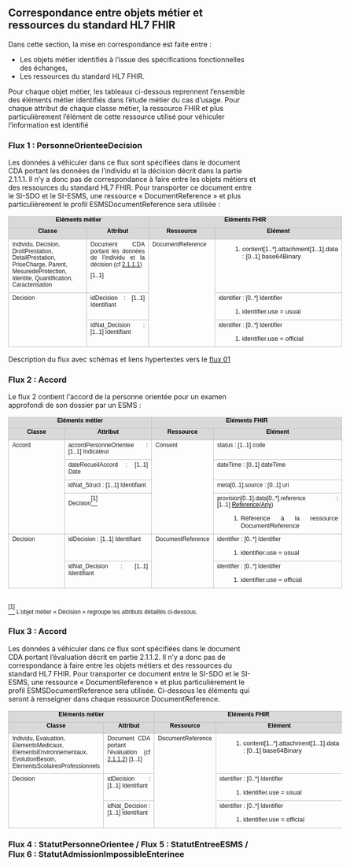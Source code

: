 ## Correspondance entre objets métier et ressources du standard HL7 FHIR
Dans cette section, la mise en correspondance est faite entre :
-	Les objets métier identifiés à l’issue des spécifications fonctionnelles des échanges,
-	Les ressources du standard HL7 FHIR.

Pour chaque objet métier, les tableaux ci-dessous reprennent l’ensemble des éléments métier identifiés dans l’étude métier du cas d’usage.
Pour chaque attribut de chaque classe métier, la ressource FHIR et plus particulièrement l’élément de cette ressource utilisé pour véhiculer l’information est identifié

### Flux 1 : PersonneOrienteeDecision
Les données à véhiculer dans ce flux sont spécifiées dans le document CDA portant les données de l’individu et la décision décrit dans la partie 2.1.1.1. Il n’y a donc pas de correspondance à faire entre les objets métiers et des ressources du standard HL7 FHIR. 
Pour transporter ce document entre le SI-SDO et le SI-ESMS, une ressource « DocumentReference » et plus particulièrement le profil ESMSDocumentReference sera utilisée : 

<table style="width:509.5pt;border-collapse:collapse;border:none;">
    <tbody>
        <tr>
            <td colspan="2" style="width: 247.85pt;border: 1pt solid rgb(191, 191, 191);background: rgb(217, 217, 217);padding: 0cm 5.4pt;vertical-align: top;">
                <p style='margin-top:0cm;margin-right:0cm;margin-bottom:6.0pt;margin-left:0cm;text-align:center;line-height:115%;font-size:13px;font-family:"Arial",sans-serif;'><strong><span style="font-size:12px;line-height:115%;color:black;">El&eacute;ments m&eacute;tier</span></strong></p>
            </td>
            <td colspan="2" style="width: 261.65pt;border-color: rgb(191, 191, 191) rgb(191, 191, 191) rgb(191, 191, 191) currentcolor;border-style: solid solid solid none;border-width: 1pt 1pt 1pt medium;border-image: none 100% / 1 / 0 stretch;background: rgb(217, 217, 217);padding: 0cm 5.4pt;vertical-align: top;">
                <p style='margin-top:0cm;margin-right:0cm;margin-bottom:6.0pt;margin-left:0cm;text-align:center;line-height:115%;font-size:13px;font-family:"Arial",sans-serif;'><strong><span style="font-size:12px;line-height:115%;color:black;">El&eacute;ments FHIR</span></strong></p>
            </td>
        </tr>
        <tr>
            <td style="width: 141.5pt;border-color: currentcolor rgb(191, 191, 191) rgb(191, 191, 191);border-style: none solid solid;border-width: medium 1pt 1pt;border-image: none 100% / 1 / 0 stretch;background: rgb(217, 217, 217);padding: 0cm 5.4pt;vertical-align: top;">
                <p style='margin-top:0cm;margin-right:0cm;margin-bottom:6.0pt;margin-left:0cm;text-align:center;line-height:115%;font-size:13px;font-family:"Arial",sans-serif;'><strong><span style="font-size:12px;line-height:115%;color:black;">Classe</span></strong></p>
            </td>
            <td style="width: 106.35pt;border-color: currentcolor rgb(191, 191, 191) rgb(191, 191, 191) currentcolor;border-style: none solid solid none;border-width: medium 1pt 1pt medium;background: rgb(217, 217, 217);padding: 0cm 5.4pt;vertical-align: top;">
                <p style='margin-top:0cm;margin-right:0cm;margin-bottom:6.0pt;margin-left:0cm;text-align:center;line-height:115%;font-size:13px;font-family:"Arial",sans-serif;'><strong><span style="font-size:12px;line-height:115%;color:black;">Attribut</span></strong></p>
            </td>
            <td style="width: 99.2pt;border-color: currentcolor rgb(191, 191, 191) rgb(191, 191, 191) currentcolor;border-style: none solid solid none;border-width: medium 1pt 1pt medium;background: rgb(217, 217, 217);padding: 0cm 5.4pt;vertical-align: top;">
                <p style='margin-top:0cm;margin-right:0cm;margin-bottom:6.0pt;margin-left:0cm;text-align:center;line-height:115%;font-size:13px;font-family:"Arial",sans-serif;'><strong><span style="font-size:12px;line-height:115%;color:black;">Ressource</span></strong></p>
            </td>
            <td style="width: 162.45pt;border-color: currentcolor rgb(191, 191, 191) rgb(191, 191, 191) currentcolor;border-style: none solid solid none;border-width: medium 1pt 1pt medium;background: rgb(217, 217, 217);padding: 0cm 5.4pt;vertical-align: top;">
                <p style='margin-top:0cm;margin-right:0cm;margin-bottom:6.0pt;margin-left:0cm;text-align:center;line-height:115%;font-size:13px;font-family:"Arial",sans-serif;'><strong><span style="font-size:12px;line-height:115%;color:black;">El&eacute;ment</span></strong></p>
            </td>
        </tr>
        <tr>
            <td style="width: 141.5pt;border-color: currentcolor rgb(191, 191, 191) rgb(191, 191, 191);border-style: none solid solid;border-width: medium 1pt 1pt;border-image: none 100% / 1 / 0 stretch;padding: 0cm 5.4pt;vertical-align: top;">
                <p style='margin-top:3.0pt;margin-right:0cm;margin-bottom:6.0pt;margin-left:0cm;text-align:left;line-height:115%;font-size:12px;font-family:"Arial",sans-serif;'>Individu, Decision, DroitPrestation, DetailPrestation, PriseCharge, Parent, MesuredeProtection, Identite, Quantification, Caracterisation</p>
            </td>
            <td style="width: 106.35pt;border-color: currentcolor rgb(191, 191, 191) rgb(191, 191, 191) currentcolor;border-style: none solid solid none;border-width: medium 1pt 1pt medium;padding: 0cm 5.4pt;vertical-align: top;">
                <p style='margin-top:3.0pt;margin-right:0cm;margin-bottom:6.0pt;margin-left:0cm;text-align:justify;line-height:115%;font-size:12px;font-family:"Arial",sans-serif;'>Document CDA portant les donn&eacute;es de l&rsquo;individu et la d&eacute;cision (cf <a href="#_Flux_1.4_%3A">2.1.1.1</a>)</p>
                <p style='margin-top:3.0pt;margin-right:0cm;margin-bottom:6.0pt;margin-left:0cm;text-align:justify;line-height:115%;font-size:12px;font-family:"Arial",sans-serif;'>[1..1]</p>
            </td>
            <td rowspan="3" style="width: 99.2pt;border-color: currentcolor rgb(191, 191, 191) rgb(191, 191, 191) currentcolor;border-style: none solid solid none;border-width: medium 1pt 1pt medium;padding: 0cm 5.4pt;vertical-align: top;">
                <p style='margin-top:3.0pt;margin-right:0cm;margin-bottom:6.0pt;margin-left:0cm;text-align:justify;line-height:115%;font-size:12px;font-family:"Arial",sans-serif;'>DocumentReference</p>
            </td>
            <td style="width: 162.45pt;border-color: currentcolor rgb(191, 191, 191) rgb(191, 191, 191) currentcolor;border-style: none solid solid none;border-width: medium 1pt 1pt medium;padding: 0cm 5.4pt;vertical-align: top;">
                <div style='margin-top:0cm;margin-right:0cm;margin-bottom:6.0pt;margin-left:0cm;text-align:justify;line-height:115%;font-size:13px;font-family:"Arial",sans-serif;'>
                    <ul style="margin-bottom:0cm;list-style-type: undefined;margin-left:26px;">
                        <li style='margin-top:0cm;margin-right:0cm;margin-bottom:6.0pt;margin-left:0cm;text-align:justify;line-height:115%;font-size:13px;font-family:"Arial",sans-serif;'>content[1..*].attachment[1..1].data : [0..1] base64Binary&nbsp;</li>
                    </ul>
                </div>
            </td>
        </tr>
        <tr>
            <td rowspan="2" style="width: 141.5pt;border-color: currentcolor rgb(191, 191, 191) rgb(191, 191, 191);border-style: none solid solid;border-width: medium 1pt 1pt;border-image: none 100% / 1 / 0 stretch;padding: 0cm 5.4pt;vertical-align: top;">
                <p style='margin-top:3.0pt;margin-right:0cm;margin-bottom:6.0pt;margin-left:0cm;text-align:justify;line-height:115%;font-size:12px;font-family:"Arial",sans-serif;'>Decision</p>
            </td>
            <td style="width: 106.35pt;border-color: currentcolor rgb(191, 191, 191) rgb(191, 191, 191) currentcolor;border-style: none solid solid none;border-width: medium 1pt 1pt medium;padding: 0cm 5.4pt;vertical-align: top;">
                <p style='margin-top:3.0pt;margin-right:0cm;margin-bottom:6.0pt;margin-left:0cm;text-align:justify;line-height:115%;font-size:12px;font-family:"Arial",sans-serif;'>idDecision&nbsp;: [1..1] Identifiant</p>
            </td>
            <td style="width: 162.45pt;border-color: currentcolor rgb(191, 191, 191) rgb(191, 191, 191) currentcolor;border-style: none solid solid none;border-width: medium 1pt 1pt medium;padding: 0cm 5.4pt;vertical-align: top;">
                <p style='margin-top:3.0pt;margin-right:0cm;margin-bottom:0cm;margin-left:0cm;text-align:justify;line-height:115%;font-size:12px;font-family:"Arial",sans-serif;'>identifier : [0..*] Identifier&nbsp;</p>
                <div style='margin-top:0cm;margin-right:0cm;margin-bottom:6.0pt;margin-left:0cm;text-align:justify;line-height:115%;font-size:13px;font-family:"Arial",sans-serif;'>
                    <ul style="margin-bottom:0cm;list-style-type: undefined;margin-left:26px;">
                        <li style='margin-top:0cm;margin-right:0cm;margin-bottom:6.0pt;margin-left:0cm;text-align:justify;line-height:115%;font-size:13px;font-family:"Arial",sans-serif;'>identifier.use = usual&nbsp;</li>
                    </ul>
                </div>
            </td>
        </tr>
        <tr>
            <td style="width: 106.35pt;border-color: currentcolor rgb(191, 191, 191) rgb(191, 191, 191) currentcolor;border-style: none solid solid none;border-width: medium 1pt 1pt medium;padding: 0cm 5.4pt;vertical-align: top;">
                <p style='margin-top:3.0pt;margin-right:0cm;margin-bottom:6.0pt;margin-left:0cm;text-align:justify;line-height:115%;font-size:12px;font-family:"Arial",sans-serif;'>idNat_Decision&nbsp;: [1..1] Identifiant</p>
            </td>
            <td style="width: 162.45pt;border-color: currentcolor rgb(191, 191, 191) rgb(191, 191, 191) currentcolor;border-style: none solid solid none;border-width: medium 1pt 1pt medium;padding: 0cm 5.4pt;vertical-align: top;">
                <p style='margin-top:3.0pt;margin-right:0cm;margin-bottom:0cm;margin-left:0cm;text-align:justify;line-height:115%;font-size:12px;font-family:"Arial",sans-serif;'>identifier&nbsp;: [0..*] Identifier</p>
                <div style='margin-top:0cm;margin-right:0cm;margin-bottom:6.0pt;margin-left:0cm;text-align:justify;line-height:115%;font-size:13px;font-family:"Arial",sans-serif;'>
                    <ul style="margin-bottom:0cm;list-style-type: undefined;margin-left:26px;">
                        <li style='margin-top:0cm;margin-right:0cm;margin-bottom:6.0pt;margin-left:0cm;text-align:justify;line-height:115%;font-size:13px;font-family:"Arial",sans-serif;'>identifier.use = official</li>
                    </ul>
                </div>
            </td>
        </tr>
    </tbody>
</table>

Description du flux avec schémas et liens hypertextes vers le  <a href="st_flux1.html">flux 01</a>

### Flux 2 : Accord

Le flux 2 contient l'accord de la personne orientée pour un examen approfondi de son dossier par un ESMS :

<table style="width:509.5pt;border-collapse:collapse;border:none;">
    <tbody>
        <tr>
            <td colspan="2" style="width: 221pt;border: 1pt solid rgb(191, 191, 191);background: rgb(217, 217, 217);padding: 0cm 5.4pt;vertical-align: top;">
                <p style='margin-top:0cm;margin-right:0cm;margin-bottom:6.0pt;margin-left:0cm;text-align:center;line-height:115%;font-size:13px;font-family:"Arial",sans-serif;'><strong><span style="font-size:12px;line-height:115%;color:black;">El&eacute;ments m&eacute;tier</span></strong></p>
            </td>
            <td colspan="2" style="width: 288.5pt;border-color: rgb(191, 191, 191) rgb(191, 191, 191) rgb(191, 191, 191) currentcolor;border-style: solid solid solid none;border-width: 1pt 1pt 1pt medium;border-image: none 100% / 1 / 0 stretch;background: rgb(217, 217, 217);padding: 0cm 5.4pt;vertical-align: top;">
                <p style='margin-top:0cm;margin-right:0cm;margin-bottom:6.0pt;margin-left:0cm;text-align:center;line-height:115%;font-size:13px;font-family:"Arial",sans-serif;'><strong><span style="font-size:12px;line-height:115%;color:black;">El&eacute;ments FHIR</span></strong></p>
            </td>
        </tr>
        <tr>
            <td style="width: 92.05pt;border-color: currentcolor rgb(191, 191, 191) rgb(191, 191, 191);border-style: none solid solid;border-width: medium 1pt 1pt;border-image: none 100% / 1 / 0 stretch;background: rgb(217, 217, 217);padding: 0cm 5.4pt;vertical-align: top;">
                <p style='margin-top:0cm;margin-right:0cm;margin-bottom:6.0pt;margin-left:0cm;text-align:center;line-height:115%;font-size:13px;font-family:"Arial",sans-serif;'><strong><span style="font-size:12px;line-height:115%;color:black;">Classe</span></strong></p>
            </td>
            <td style="width: 128.95pt;border-color: currentcolor rgb(191, 191, 191) rgb(191, 191, 191) currentcolor;border-style: none solid solid none;border-width: medium 1pt 1pt medium;background: rgb(217, 217, 217);padding: 0cm 5.4pt;vertical-align: top;">
                <p style='margin-top:0cm;margin-right:0cm;margin-bottom:6.0pt;margin-left:0cm;text-align:center;line-height:115%;font-size:13px;font-family:"Arial",sans-serif;'><strong><span style="font-size:12px;line-height:115%;color:black;">Attribut</span></strong></p>
            </td>
            <td style="width: 81.05pt;border-color: currentcolor rgb(191, 191, 191) rgb(191, 191, 191) currentcolor;border-style: none solid solid none;border-width: medium 1pt 1pt medium;background: rgb(217, 217, 217);padding: 0cm 5.4pt;vertical-align: top;">
                <p style='margin-top:0cm;margin-right:0cm;margin-bottom:6.0pt;margin-left:0cm;text-align:center;line-height:115%;font-size:13px;font-family:"Arial",sans-serif;'><strong><span style="font-size:12px;line-height:115%;color:black;">Ressource</span></strong></p>
            </td>
            <td style="width: 207.45pt;border-color: currentcolor rgb(191, 191, 191) rgb(191, 191, 191) currentcolor;border-style: none solid solid none;border-width: medium 1pt 1pt medium;background: rgb(217, 217, 217);padding: 0cm 5.4pt;vertical-align: top;">
                <p style='margin-top:0cm;margin-right:0cm;margin-bottom:6.0pt;margin-left:0cm;text-align:center;line-height:115%;font-size:13px;font-family:"Arial",sans-serif;'><strong><span style="font-size:12px;line-height:115%;color:black;">El&eacute;ment</span></strong></p>
            </td>
        </tr>
        <tr>
            <td rowspan="4" style="width: 92.05pt;border-color: currentcolor rgb(191, 191, 191) rgb(191, 191, 191);border-style: none solid solid;border-width: medium 1pt 1pt;border-image: none 100% / 1 / 0 stretch;padding: 0cm 5.4pt;vertical-align: top;">
                <p style='margin-top:3.0pt;margin-right:0cm;margin-bottom:6.0pt;margin-left:0cm;text-align:justify;line-height:115%;font-size:12px;font-family:"Arial",sans-serif;'>Accord</p>
            </td>
            <td style="width: 128.95pt;border-color: currentcolor rgb(191, 191, 191) rgb(191, 191, 191) currentcolor;border-style: none solid solid none;border-width: medium 1pt 1pt medium;padding: 0cm 5.4pt;vertical-align: top;">
                <p style='margin-top:3.0pt;margin-right:0cm;margin-bottom:6.0pt;margin-left:0cm;text-align:justify;line-height:115%;font-size:12px;font-family:"Arial",sans-serif;'>accordPersonneOrientee&nbsp;: [1..1] Indicateur</p>
            </td>
            <td rowspan="4" style="width: 81.05pt;border-color: currentcolor rgb(191, 191, 191) rgb(191, 191, 191) currentcolor;border-style: none solid solid none;border-width: medium 1pt 1pt medium;padding: 0cm 5.4pt;vertical-align: top;">
                <p style='margin-top:3.0pt;margin-right:0cm;margin-bottom:6.0pt;margin-left:0cm;text-align:justify;line-height:115%;font-size:12px;font-family:"Arial",sans-serif;'>Consent</p>
            </td>
            <td style="width: 207.45pt;border-color: currentcolor rgb(191, 191, 191) rgb(191, 191, 191) currentcolor;border-style: none solid solid none;border-width: medium 1pt 1pt medium;padding: 0cm 5.4pt;vertical-align: top;">
                <p style='margin-top:3.0pt;margin-right:0cm;margin-bottom:6.0pt;margin-left:0cm;text-align:justify;line-height:115%;font-size:12px;font-family:"Arial",sans-serif;'>status&nbsp;: [1..1] code</p>
            </td>
        </tr>
        <tr>
            <td style="width: 128.95pt;border-color: currentcolor rgb(191, 191, 191) rgb(191, 191, 191) currentcolor;border-style: none solid solid none;border-width: medium 1pt 1pt medium;padding: 0cm 5.4pt;vertical-align: top;">
                <p style='margin-top:3.0pt;margin-right:0cm;margin-bottom:6.0pt;margin-left:0cm;text-align:justify;line-height:115%;font-size:12px;font-family:"Arial",sans-serif;'>dateRecueilAccord&nbsp;: [1..1] Date</p>
            </td>
            <td style="width: 207.45pt;border-color: currentcolor rgb(191, 191, 191) rgb(191, 191, 191) currentcolor;border-style: none solid solid none;border-width: medium 1pt 1pt medium;padding: 0cm 5.4pt;vertical-align: top;">
                <p style='margin-top:3.0pt;margin-right:0cm;margin-bottom:6.0pt;margin-left:0cm;text-align:justify;line-height:115%;font-size:12px;font-family:"Arial",sans-serif;'>dateTime&nbsp;: [0..1] dateTime</p>
            </td>
        </tr>
        <tr>
            <td style="width: 128.95pt;border-color: currentcolor rgb(191, 191, 191) rgb(191, 191, 191) currentcolor;border-style: none solid solid none;border-width: medium 1pt 1pt medium;padding: 0cm 5.4pt;vertical-align: top;">
                <p style='margin-top:3.0pt;margin-right:0cm;margin-bottom:6.0pt;margin-left:0cm;text-align:justify;line-height:115%;font-size:12px;font-family:"Arial",sans-serif;'>idNat_Struct&nbsp;: [1..1] Identifiant</p>
            </td>
            <td style="width: 207.45pt;border-color: currentcolor rgb(191, 191, 191) rgb(191, 191, 191) currentcolor;border-style: none solid solid none;border-width: medium 1pt 1pt medium;padding: 0cm 5.4pt;vertical-align: top;">
                <p style='margin-top:3.0pt;margin-right:0cm;margin-bottom:6.0pt;margin-left:0cm;text-align:justify;line-height:115%;font-size:12px;font-family:"Arial",sans-serif;'>meta[0..1].source : [0..1] uri</p>
            </td>
        </tr>
        <tr>
            <td style="width: 128.95pt;border-color: currentcolor rgb(191, 191, 191) rgb(191, 191, 191) currentcolor;border-style: none solid solid none;border-width: medium 1pt 1pt medium;padding: 0cm 5.4pt;vertical-align: top;">
                <p style='margin-top:3.0pt;margin-right:0cm;margin-bottom:6.0pt;margin-left:0cm;text-align:justify;line-height:115%;font-size:12px;font-family:"Arial",sans-serif;'>Decision<a href="#_ftn1" name="_ftnref1" title=""><span style="vertical-align:super;"><span style="vertical-align:super;"><span style='font-size:12px;line-height:115%;font-family:"Arial",sans-serif;'>[1]</span></span></span></a></p>
            </td>
            <td style="width: 207.45pt;border-color: currentcolor rgb(191, 191, 191) rgb(191, 191, 191) currentcolor;border-style: none solid solid none;border-width: medium 1pt 1pt medium;padding: 0cm 5.4pt;vertical-align: top;">
                <p style='margin-top:3.0pt;margin-right:0cm;margin-bottom:0cm;margin-left:0cm;text-align:justify;line-height:115%;font-size:12px;font-family:"Arial",sans-serif;'>provision[0..1].data[0..*].reference : [1..1]&nbsp;<a href="http://hl7.org/fhir/R4/references.html#Reference"><span style="color:windowtext;text-decoration:  none;">Reference</span></a>(<a href="http://hl7.org/fhir/R4/resourcelist.html"><span style="color:windowtext;text-decoration:none;">Any</span></a>)</p>
                <div style='margin-top:0cm;margin-right:0cm;margin-bottom:6.0pt;margin-left:0cm;text-align:justify;line-height:115%;font-size:13px;font-family:"Arial",sans-serif;'>
                    <ul style="margin-bottom:0cm;list-style-type: undefined;margin-left:26px;">
                        <li style='margin-top:0cm;margin-right:0cm;margin-bottom:6.0pt;margin-left:0cm;text-align:justify;line-height:115%;font-size:13px;font-family:"Arial",sans-serif;'>R&eacute;f&eacute;rence &agrave; la ressource DocumentReference</li>
                    </ul>
                </div>
            </td>
        </tr>
        <tr>
            <td rowspan="2" style="width: 92.05pt;border-color: currentcolor rgb(191, 191, 191) rgb(191, 191, 191);border-style: none solid solid;border-width: medium 1pt 1pt;border-image: none 100% / 1 / 0 stretch;padding: 0cm 5.4pt;vertical-align: top;">
                <p style='margin-top:3.0pt;margin-right:0cm;margin-bottom:6.0pt;margin-left:0cm;text-align:justify;line-height:115%;font-size:12px;font-family:"Arial",sans-serif;'>Decision</p>
            </td>
            <td style="width: 128.95pt;border-color: currentcolor rgb(191, 191, 191) rgb(191, 191, 191) currentcolor;border-style: none solid solid none;border-width: medium 1pt 1pt medium;padding: 0cm 5.4pt;vertical-align: top;">
                <p style='margin-top:3.0pt;margin-right:0cm;margin-bottom:6.0pt;margin-left:0cm;text-align:justify;line-height:115%;font-size:12px;font-family:"Arial",sans-serif;'>idDecision&nbsp;: [1..1] Identifiant</p>
            </td>
            <td rowspan="2" style="width: 81.05pt;border-color: currentcolor rgb(191, 191, 191) rgb(191, 191, 191) currentcolor;border-style: none solid solid none;border-width: medium 1pt 1pt medium;padding: 0cm 5.4pt;vertical-align: top;">
                <p style='margin-top:3.0pt;margin-right:0cm;margin-bottom:6.0pt;margin-left:0cm;text-align:justify;line-height:115%;font-size:12px;font-family:"Arial",sans-serif;'>DocumentReference</p>
            </td>
            <td style="width: 207.45pt;border-color: currentcolor rgb(191, 191, 191) rgb(191, 191, 191) currentcolor;border-style: none solid solid none;border-width: medium 1pt 1pt medium;padding: 0cm 5.4pt;vertical-align: top;">
                <p style='margin-top:3.0pt;margin-right:0cm;margin-bottom:0cm;margin-left:0cm;text-align:justify;line-height:115%;font-size:12px;font-family:"Arial",sans-serif;'>identifier : [0..*] Identifier&nbsp;</p>
                <div style='margin-top:0cm;margin-right:0cm;margin-bottom:6.0pt;margin-left:0cm;text-align:justify;line-height:115%;font-size:13px;font-family:"Arial",sans-serif;'>
                    <ul style="margin-bottom:0cm;list-style-type: undefined;margin-left:26px;">
                        <li style='margin-top:0cm;margin-right:0cm;margin-bottom:6.0pt;margin-left:0cm;text-align:justify;line-height:115%;font-size:13px;font-family:"Arial",sans-serif;'>identifier.use = usual&nbsp;</li>
                    </ul>
                </div>
            </td>
        </tr>
        <tr>
            <td style="width: 128.95pt;border-color: currentcolor rgb(191, 191, 191) rgb(191, 191, 191) currentcolor;border-style: none solid solid none;border-width: medium 1pt 1pt medium;padding: 0cm 5.4pt;vertical-align: top;">
                <p style='margin-top:3.0pt;margin-right:0cm;margin-bottom:6.0pt;margin-left:0cm;text-align:justify;line-height:115%;font-size:12px;font-family:"Arial",sans-serif;'>idNat_Decision&nbsp;: [1..1] Identifiant</p>
            </td>
            <td style="width: 207.45pt;border-color: currentcolor rgb(191, 191, 191) rgb(191, 191, 191) currentcolor;border-style: none solid solid none;border-width: medium 1pt 1pt medium;padding: 0cm 5.4pt;vertical-align: top;">
                <p style='margin-top:3.0pt;margin-right:0cm;margin-bottom:0cm;margin-left:0cm;text-align:justify;line-height:115%;font-size:12px;font-family:"Arial",sans-serif;'>identifier&nbsp;: [0..*] Identifier</p>
                <div style='margin-top:0cm;margin-right:0cm;margin-bottom:6.0pt;margin-left:0cm;text-align:justify;line-height:115%;font-size:13px;font-family:"Arial",sans-serif;'>
                    <ul style="margin-bottom:0cm;list-style-type: undefined;margin-left:26px;">
                        <li style='margin-top:0cm;margin-right:0cm;margin-bottom:6.0pt;margin-left:0cm;text-align:justify;line-height:115%;font-size:13px;font-family:"Arial",sans-serif;'>identifier.use = official</li>
                    </ul>
                </div>
            </td>
        </tr>
    </tbody>
</table>
<div style='margin-top:0cm;margin-right:0cm;margin-bottom:6.0pt;margin-left:0cm;text-align:justify;line-height:115%;font-size:13px;font-family:"Arial",sans-serif;'><br>
    <div style='margin-top:0cm;margin-right:0cm;margin-bottom:6.0pt;margin-left:0cm;text-align:justify;line-height:115%;font-size:13px;font-family:"Arial",sans-serif;' id="ftn1">
        <p style='margin:0cm;line-height:107%;font-size:15px;font-family:"Calibri",sans-serif;'><a href="#_ftnref1" name="_ftn1" title=""><span style="vertical-align:super;"><span style="font-size:12px;line-height:107%;"><span style="vertical-align:super;"><span style='font-size:12px;line-height:115%;font-family:"Calibri",sans-serif;'>[1]</span></span></span></span></a><span style="font-size:12px;line-height:107%;">&nbsp;L&rsquo;objet m&eacute;tier &laquo; D&eacute;cision &raquo; regroupe les attributs d&eacute;taill&eacute;s ci-dessous.</span></p>
    </div>
</div>

### Flux 3 : Accord

Les données à véhiculer dans ce flux sont spécifiées dans le document CDA portant l’évaluation décrit en partie 2.1.1.2. Il n’y a donc pas de correspondance à faire entre les objets métiers et des ressources du standard HL7 FHIR. 
Pour transporter ce document entre le SI-SDO et le SI-ESMS, une ressource « DocumentReference » et plus particulièrement le profil ESMSDocumentReference sera utilisée. 
Ci-dessous les éléments qui seront à renseigner dans chaque ressource DocumentReference.

<table style="width:509.5pt;border-collapse:collapse;border:none;">
    <tbody>
        <tr>
            <td colspan="2" style="width: 247.85pt;border: 1pt solid rgb(191, 191, 191);background: rgb(217, 217, 217);padding: 0cm 5.4pt;vertical-align: top;">
                <p style='margin-top:0cm;margin-right:0cm;margin-bottom:6.0pt;margin-left:0cm;text-align:center;line-height:115%;font-size:13px;font-family:"Arial",sans-serif;'><strong><span style="font-size:12px;line-height:115%;color:black;">El&eacute;ments m&eacute;tier</span></strong></p>
            </td>
            <td colspan="2" style="width: 261.65pt;border-color: rgb(191, 191, 191) rgb(191, 191, 191) rgb(191, 191, 191) currentcolor;border-style: solid solid solid none;border-width: 1pt 1pt 1pt medium;border-image: none 100% / 1 / 0 stretch;background: rgb(217, 217, 217);padding: 0cm 5.4pt;vertical-align: top;">
                <p style='margin-top:0cm;margin-right:0cm;margin-bottom:6.0pt;margin-left:0cm;text-align:center;line-height:115%;font-size:13px;font-family:"Arial",sans-serif;'><strong><span style="font-size:12px;line-height:115%;color:black;">El&eacute;ments FHIR</span></strong></p>
            </td>
        </tr>
        <tr>
            <td style="width: 141.5pt;border-color: currentcolor rgb(191, 191, 191) rgb(191, 191, 191);border-style: none solid solid;border-width: medium 1pt 1pt;border-image: none 100% / 1 / 0 stretch;background: rgb(217, 217, 217);padding: 0cm 5.4pt;vertical-align: top;">
                <p style='margin-top:0cm;margin-right:0cm;margin-bottom:6.0pt;margin-left:0cm;text-align:center;line-height:115%;font-size:13px;font-family:"Arial",sans-serif;'><strong><span style="font-size:12px;line-height:115%;color:black;">Classe</span></strong></p>
            </td>
            <td style="width: 106.35pt;border-color: currentcolor rgb(191, 191, 191) rgb(191, 191, 191) currentcolor;border-style: none solid solid none;border-width: medium 1pt 1pt medium;background: rgb(217, 217, 217);padding: 0cm 5.4pt;vertical-align: top;">
                <p style='margin-top:0cm;margin-right:0cm;margin-bottom:6.0pt;margin-left:0cm;text-align:center;line-height:115%;font-size:13px;font-family:"Arial",sans-serif;'><strong><span style="font-size:12px;line-height:115%;color:black;">Attribut</span></strong></p>
            </td>
            <td style="width: 99.2pt;border-color: currentcolor rgb(191, 191, 191) rgb(191, 191, 191) currentcolor;border-style: none solid solid none;border-width: medium 1pt 1pt medium;background: rgb(217, 217, 217);padding: 0cm 5.4pt;vertical-align: top;">
                <p style='margin-top:0cm;margin-right:0cm;margin-bottom:6.0pt;margin-left:0cm;text-align:center;line-height:115%;font-size:13px;font-family:"Arial",sans-serif;'><strong><span style="font-size:12px;line-height:115%;color:black;">Ressource</span></strong></p>
            </td>
            <td style="width: 162.45pt;border-color: currentcolor rgb(191, 191, 191) rgb(191, 191, 191) currentcolor;border-style: none solid solid none;border-width: medium 1pt 1pt medium;background: rgb(217, 217, 217);padding: 0cm 5.4pt;vertical-align: top;">
                <p style='margin-top:0cm;margin-right:0cm;margin-bottom:6.0pt;margin-left:0cm;text-align:center;line-height:115%;font-size:13px;font-family:"Arial",sans-serif;'><strong><span style="font-size:12px;line-height:115%;color:black;">El&eacute;ment</span></strong></p>
            </td>
        </tr>
        <tr>
            <td style="width: 141.5pt;border-color: currentcolor rgb(191, 191, 191) rgb(191, 191, 191);border-style: none solid solid;border-width: medium 1pt 1pt;border-image: none 100% / 1 / 0 stretch;padding: 0cm 5.4pt;vertical-align: top;">
                <p style='margin-top:3.0pt;margin-right:0cm;margin-bottom:6.0pt;margin-left:0cm;text-align:left;line-height:115%;font-size:12px;font-family:"Arial",sans-serif;'>Individu, Evaluation, ElementsMedicaux, ElementsEnvironnementaux, EvolutionBesoin, ElementsScolairesProfessionnels</p>
            </td>
            <td style="width: 106.35pt;border-color: currentcolor rgb(191, 191, 191) rgb(191, 191, 191) currentcolor;border-style: none solid solid none;border-width: medium 1pt 1pt medium;padding: 0cm 5.4pt;vertical-align: top;">
                <p style='margin-top:3.0pt;margin-right:0cm;margin-bottom:6.0pt;margin-left:0cm;text-align:justify;line-height:115%;font-size:12px;font-family:"Arial",sans-serif;'>Document CDA portant l&rsquo;&eacute;valuation (cf <a href="#_Flux_3_%3A">2.1.1.2</a>) [1..1]</p>
            </td>
            <td rowspan="3" style="width: 99.2pt;border-color: currentcolor rgb(191, 191, 191) rgb(191, 191, 191) currentcolor;border-style: none solid solid none;border-width: medium 1pt 1pt medium;padding: 0cm 5.4pt;vertical-align: top;">
                <p style='margin-top:3.0pt;margin-right:0cm;margin-bottom:6.0pt;margin-left:0cm;text-align:justify;line-height:115%;font-size:12px;font-family:"Arial",sans-serif;'>DocumentReference</p>
            </td>
            <td style="width: 162.45pt;border-color: currentcolor rgb(191, 191, 191) rgb(191, 191, 191) currentcolor;border-style: none solid solid none;border-width: medium 1pt 1pt medium;padding: 0cm 5.4pt;vertical-align: top;">
                <div style='margin-top:0cm;margin-right:0cm;margin-bottom:6.0pt;margin-left:0cm;text-align:justify;line-height:115%;font-size:13px;font-family:"Arial",sans-serif;'>
                    <ul style="margin-bottom:0cm;list-style-type: undefined;margin-left:26px;">
                        <li style='margin-top:0cm;margin-right:0cm;margin-bottom:6.0pt;margin-left:0cm;text-align:justify;line-height:115%;font-size:13px;font-family:"Arial",sans-serif;'>content[1..*].attachment[1..1].data : [0..1] base64Binary&nbsp;</li>
                    </ul>
                </div>
            </td>
        </tr>
        <tr>
            <td rowspan="2" style="width: 141.5pt;border-color: currentcolor rgb(191, 191, 191) rgb(191, 191, 191);border-style: none solid solid;border-width: medium 1pt 1pt;border-image: none 100% / 1 / 0 stretch;padding: 0cm 5.4pt;vertical-align: top;">
                <p style='margin-top:3.0pt;margin-right:0cm;margin-bottom:6.0pt;margin-left:0cm;text-align:justify;line-height:115%;font-size:12px;font-family:"Arial",sans-serif;'>Decision</p>
            </td>
            <td style="width: 106.35pt;border-color: currentcolor rgb(191, 191, 191) rgb(191, 191, 191) currentcolor;border-style: none solid solid none;border-width: medium 1pt 1pt medium;padding: 0cm 5.4pt;vertical-align: top;">
                <p style='margin-top:3.0pt;margin-right:0cm;margin-bottom:6.0pt;margin-left:0cm;text-align:justify;line-height:115%;font-size:12px;font-family:"Arial",sans-serif;'>idDecision&nbsp;: [1..1] Identifiant</p>
            </td>
            <td style="width: 162.45pt;border-color: currentcolor rgb(191, 191, 191) rgb(191, 191, 191) currentcolor;border-style: none solid solid none;border-width: medium 1pt 1pt medium;padding: 0cm 5.4pt;vertical-align: top;">
                <p style='margin-top:3.0pt;margin-right:0cm;margin-bottom:0cm;margin-left:0cm;text-align:justify;line-height:115%;font-size:12px;font-family:"Arial",sans-serif;'>identifier : [0..*] Identifier&nbsp;</p>
                <div style='margin-top:0cm;margin-right:0cm;margin-bottom:6.0pt;margin-left:0cm;text-align:justify;line-height:115%;font-size:13px;font-family:"Arial",sans-serif;'>
                    <ul style="margin-bottom:0cm;list-style-type: undefined;margin-left:26px;">
                        <li style='margin-top:0cm;margin-right:0cm;margin-bottom:6.0pt;margin-left:0cm;text-align:justify;line-height:115%;font-size:13px;font-family:"Arial",sans-serif;'>identifier.use = usual&nbsp;</li>
                    </ul>
                </div>
            </td>
        </tr>
        <tr>
            <td style="width: 106.35pt;border-color: currentcolor rgb(191, 191, 191) rgb(191, 191, 191) currentcolor;border-style: none solid solid none;border-width: medium 1pt 1pt medium;padding: 0cm 5.4pt;vertical-align: top;">
                <p style='margin-top:3.0pt;margin-right:0cm;margin-bottom:6.0pt;margin-left:0cm;text-align:justify;line-height:115%;font-size:12px;font-family:"Arial",sans-serif;'>idNat_Decision&nbsp;: [1..1] Identifiant</p>
            </td>
            <td style="width: 162.45pt;border-color: currentcolor rgb(191, 191, 191) rgb(191, 191, 191) currentcolor;border-style: none solid solid none;border-width: medium 1pt 1pt medium;padding: 0cm 5.4pt;vertical-align: top;">
                <p style='margin-top:3.0pt;margin-right:0cm;margin-bottom:0cm;margin-left:0cm;text-align:justify;line-height:115%;font-size:12px;font-family:"Arial",sans-serif;'>identifier&nbsp;: [0..*] Identifier</p>
                <div style='margin-top:0cm;margin-right:0cm;margin-bottom:6.0pt;margin-left:0cm;text-align:justify;line-height:115%;font-size:13px;font-family:"Arial",sans-serif;'>
                    <ul style="margin-bottom:0cm;list-style-type: undefined;margin-left:26px;">
                        <li style='margin-top:0cm;margin-right:0cm;margin-bottom:6.0pt;margin-left:0cm;text-align:justify;line-height:115%;font-size:13px;font-family:"Arial",sans-serif;'>identifier.use = official</li>
                    </ul>
                </div>
            </td>
        </tr>
    </tbody>
</table>

### Flux 4 : StatutPersonneOrientee / Flux 5 : StatutEntreeESMS / Flux 6 : StatutAdmissionImpossibleEnterinee